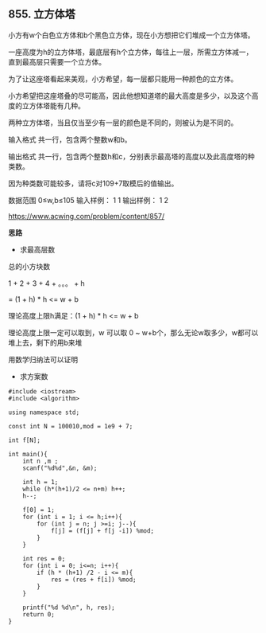 
## 855. 立方体塔

小方有w个白色立方体和b个黑色立方体，现在小方想把它们堆成一个立方体塔。

一座高度为h的立方体塔，最底层有h个立方体，每往上一层，所需立方体减一，直到最高层只需要一个立方体。

为了让这座塔看起来美观，小方希望，每一层都只能用一种颜色的立方体。

小方希望把这座塔叠的尽可能高，因此他想知道塔的最大高度是多少，以及这个高度的立方体塔能有几种。

两种立方体塔，当且仅当至少有一层的颜色是不同的，则被认为是不同的。

输入格式
共一行，包含两个整数w和b。

输出格式
共一行，包含两个整数h和c，分别表示最高塔的高度以及此高度塔的种类数。

因为种类数可能较多，请将c对109+7取模后的值输出。

数据范围
0≤w,b≤105
输入样例：
1 1
输出样例：
1 2

https://www.acwing.com/problem/content/857/

**思路**

- 求最高层数

总的小方块数

1 + 2 + 3 + 4 + 。。。 + h

= (1 + h) * h <= w + b

理论高度上限h满足：(1 + h) * h <= w + b

理论高度上限一定可以取到，w 可以取 0 ~ w+b个，那么无论w取多少，w都可以堆上去，剩下的用b来堆

用数学归纳法可以证明

- 求方案数

```cgo
#include <iostream>
#include <algorithm>

using namespace std;

const int N = 100010,mod = 1e9 + 7;

int f[N];

int main(){
    int n ,m ;
    scanf("%d%d",&n, &m);
    
    int h = 1;
    while (h*(h+1)/2 <= n+m) h++;
    h--;
    
    f[0] = 1;
    for (int i = 1; i <= h;i++){
        for (int j = n; j >=i; j--){
            f[j] = (f[j] + f[j -i]) %mod;
        }
    }
    
    int res = 0;
    for (int i = 0; i<=n; i++){
        if (h * (h+1) /2 - i <= m){
            res = (res + f[i]) %mod;
        }
    }
    
    printf("%d %d\n", h, res);
    return 0;
}
```







